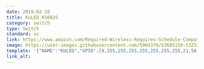 ```yaml
---
date: 2019-02-28
title: KuLED KS602S
category: switch
type: Switch
standard: us
link: https://www.amazon.com/Required-Wireless-Requires-Schedule-Compatible/dp/B079FDTG7T
image: https://user-images.githubusercontent.com/5904370/53685150-53253400-3d17-11e9-9dbb-0c868db95e11.png
template: '{"NAME":"KULED","GPIO":[9,255,255,255,255,255,255,255,21,56,255,255,255],"FLAG":0,"BASE":18}'
link_alt:
---
```

